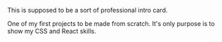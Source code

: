This is supposed to be a sort of professional intro card. 

One of my first projects to be made from scratch. It's only purpose is to show my CSS and React skills.
